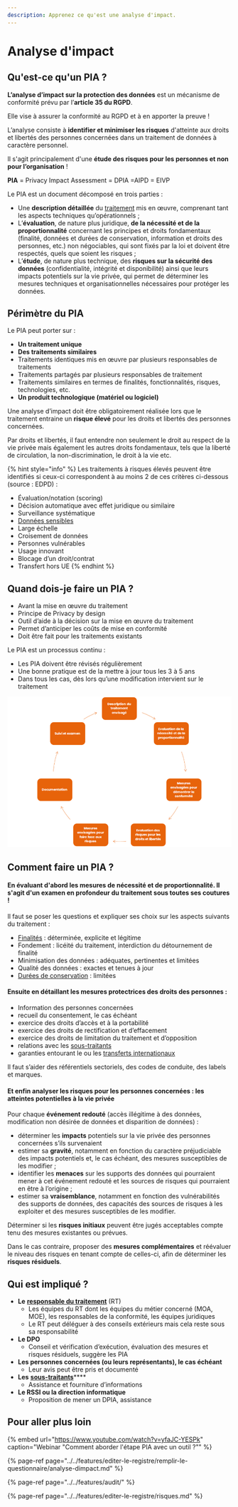 ```yaml
---
description: Apprenez ce qu'est une analyse d'impact.
---
```


# Analyse d'impact

## Qu'est-ce qu'un PIA ?

**L’analyse d’impact sur la protection des données** est un mécanisme de conformité prévu par l’**article 35 du RGPD**.

Elle vise à assurer la conformité au RGPD et à en apporter la preuve !

L’analyse consiste à **identifier et minimiser les risques** d'atteinte aux droits et libertés des personnes concernées dans un traitement de données à caractère personnel.

Il s'agit principalement d'une **étude des risques pour les personnes et non pour l’organisation** !

**PIA** = Privacy Impact Assessment = DPIA =AIPD = EIVP

Le PIA est un document décomposé en trois parties :

* Une **description détaillée** du [traitement](https://www.dastra.eu/fr/article/traitement-donnees-personnelles/386) mis en œuvre, comprenant tant les aspects techniques qu’opérationnels ;
* L’**évaluation**, de nature plus juridique, **de la nécessité et de la proportionnalité** concernant les principes et droits fondamentaux \(finalité, données et durées de conservation, information et droits des personnes, etc.\) non négociables, qui sont fixés par la loi et doivent être respectés, quels que soient les risques ;
* L’**étude**, de nature plus technique, des **risques sur la sécurité des données** \(confidentialité, intégrité et disponibilité\) ainsi que leurs impacts potentiels sur la vie privée, qui permet de déterminer les mesures techniques et organisationnelles nécessaires pour protéger les données.

## Périmètre du PIA

Le PIA peut porter sur :

* **Un traitement unique**
* **Des traitements similaires**
* Traitements identiques mis en œuvre par plusieurs responsables de traitements
* Traitements partagés par plusieurs responsables de traitement
* Traitements similaires en termes de finalités, fonctionnalités, risques, technologies, etc.
* **Un produit technologique \(matériel ou logiciel\)**

Une analyse d’impact doit être obligatoirement réalisée lors que le traitement entraine un **risque élevé** pour les droits et libertés des personnes concernées. 

Par droits et libertés, il faut entendre non seulement le droit au respect de la vie privée mais également les autres droits fondamentaux, tels que la liberté de circulation, la non-discrimination, le droit à la vie etc.

{% hint style="info" %}
Les traitements à risques élevés peuvent être identifiés si ceux-ci correspondent à au moins 2 de ces critères ci-dessous \(source : EDPD\) :

*  Évaluation/notation \(scoring\)
* Décision automatique avec effet juridique ou similaire
* Surveillance systématique
* [Données sensibles](https://www.dastra.eu/fr/article/donnee-sensible/401)
* Large échelle
* Croisement de données
* Personnes vulnérables
* Usage innovant
* Blocage d’un droit/contrat
* Transfert hors UE
{% endhint %}

## Quand dois-je faire un PIA ?

* Avant la mise en œuvre du traitement
* Principe de Privacy by design
* Outil d’aide à la décision sur la mise en œuvre du traitement
* Permet d’anticiper les coûts de mise en conformité
* Doit être fait pour les traitements existants

Le PIA est un processus continu :

* Les PIA doivent être révisés régulièrement
* Une bonne pratique est de la mettre à jour tous les 3 à 5 ans
* Dans tous les cas, dès lors qu’une modification intervient sur le traitement

![Un processus it&#xE9;ratif](../../.gitbook/assets/image%20%28190%29.png)

## Comment faire un PIA ?

#### En évaluant d'abord les **mesures de nécessité et de proportionnalité**. Il s'agit d'un examen en profondeur du traitement sous toutes ses coutures !

Il faut se poser les questions et expliquer ses choix sur les aspects suivants du traitement :

* [Finalités](https://www.dastra.eu/fr/article/finalit%C3%A9-traitement-de-donn%C3%A9es/358) : déterminée, explicite et légitime
* Fondement : licéité du traitement, interdiction du détournement de finalité
* Minimisation des données : adéquates, pertinentes et limitées
* Qualité des données : exactes et tenues à jour
* [Durées de conservation](https://www.dastra.eu/fr/article/dur%C3%A9e-de-conservation-des-donn%C3%A9es-personnelles/364) : limitées

#### Ensuite en détaillant les **mesures protectrices des droits des personnes :**

* Information des personnes concernées
* recueil du consentement, le cas échéant
* exercice des droits d’accès et à la portabilité
* exercice des droits de rectification et d’effacement
* exercice des droits de limitation du traitement et d’opposition
* relations avec les [sous-traitants](https://www.dastra.eu/fr/article/sous-traitant/388)
* garanties entourant le ou les [transferts internationaux](https://www.dastra.eu/fr/article/transfert-de-donnees-a-caractere-personnel/410)

Il faut s’aider des référentiels sectoriels, des codes de conduite, des labels et marques.

#### Et enfin **analyser les risques pour les personnes concernées** : les atteintes potentielles à la vie privée

Pour chaque **événement redouté** \(accès illégitime à des données, modification non désirée de données et disparition de données\) :

* déterminer les **impacts** potentiels sur la vie privée des personnes concernées s’ils survenaient
* estimer sa **gravité**, notamment en fonction du caractère préjudiciable des impacts potentiels et, le cas échéant, des mesures susceptibles de les modifier ;
* identifier les **menaces** sur les supports des données qui pourraient mener à cet événement redouté et les sources de risques qui pourraient en être à l’origine ;
* estimer sa **vraisemblance**, notamment en fonction des vulnérabilités des supports de données, des capacités des sources de risques à les exploiter et des mesures susceptibles de les modifier.

Déterminer si les **risques initiaux** peuvent être jugés acceptables compte tenu des mesures existantes ou prévues.

Dans le cas contraire, proposer des **mesures complémentaires** et réévaluer le niveau des risques en tenant compte de celles-ci, afin de déterminer les **risques résiduels**.

## Qui est impliqué ?

* **Le** [**responsable du traitement**](https://www.dastra.eu/fr/article/responsable-de-traitement/392) \(RT\)
  * Les équipes du RT dont les équipes du métier concerné \(MOA, MOE\), les responsables de la conformité, les équipes juridiques
  * Le RT peut déléguer à des conseils extérieurs mais cela reste sous sa responsabilité
* **Le DPO**
  * Conseil et vérification d’exécution, évaluation des mesures et risques résiduels, suggère les PIA
* **Les personnes concernées \(ou leurs représentants\), le cas échéant**
  * Leur avis peut être pris et documenté
* **Les** [**sous-traitants**](https://www.dastra.eu/fr/article/sous-traitant/388)\*\*\*\*
  * Assistance et fourniture d’informations
* **Le RSSI ou la direction informatique**
  * Proposition de mener un DPIA, assistance



## Pour aller plus loin

{% embed url="https://www.youtube.com/watch?v=yfaJC-YESPk" caption="Webinar \"Comment aborder l\'étape PIA avec un outil ?\"" %}

{% page-ref page="../../features/editer-le-registre/remplir-le-questionnaire/analyse-dimpact.md" %}

{% page-ref page="../../features/audit/" %}

{% page-ref page="../../features/editer-le-registre/risques.md" %}







